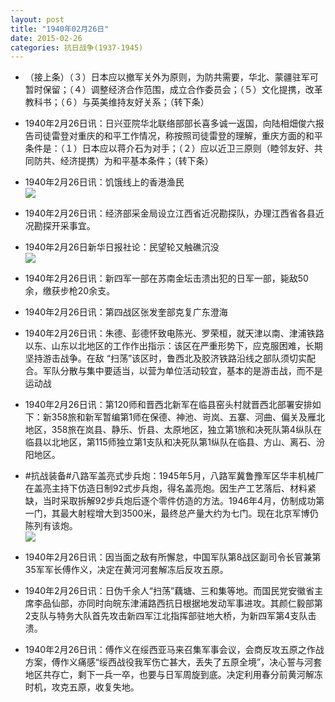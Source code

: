 ```yaml
---
layout: post
title: "1940年02月26日"
date: 2015-02-26
categories: 抗日战争(1937-1945)
---
```


<meta name="referrer" content="no-referrer" />

- （接上条）（３）日本应以撤军关外为原则，为防共需要，华北、蒙疆驻军可暂时保留；（４）调整经济合作范围，成立合作委员会；（５）文化提携，改革教科书；（６）与英美维持友好关系；（转下条） 

- 1940年2月26日讯：日兴亚院华北联络部部长喜多诚一返国，向陆相畑俊六报告司徒雷登对重庆的和平工作情况，称按照司徒雷登的理解，重庆方面的和平条件是：（１）日本应以蒋介石为对手；（２）应以近卫三原则（睦邻友好、共同防共、经济提携）为和平基本条件；（转下条） 

- 1940年2月26日讯：饥饿线上的香港渔民 <br/><img src="https://ww3.sinaimg.cn/large/aca367d8jw1epn2i1f6qbj20h21emk5l.jpg" />

- 1940年2月26日讯：经济部采金局设立江西省近况勘探队，办理江西省各县近况勘探开采事宜。 

- 1940年2月26日新华日报社论：民望轮又触礁沉没 <br/><img src="https://ww4.sinaimg.cn/large/aca367d8jw1epn0rngr9gj211a0hr0ym.jpg" />

- 1940年2月26日讯：新四军一部在苏南金坛击溃出犯的日军一部，毙敌50余，缴获步枪20余支。 

- 1940年2月26日讯：第四战区张发奎部克复广东澄海 

- 1940年2月26日讯：朱德、彭德怀致电陈光、罗荣桓，就天津以南、津浦铁路以东、山东以北地区的工作作出指示：该区在严重形势下，应克服困难，长期坚持游击战争。在敌 “扫荡”该区时，鲁西北及胶济铁路沿线之部队须切实配合。军队分散与集中要适当，以营为单位活动较宜，基本的是游击战，而不是运动战 

- 1940年2月26日讯：第120师和晋西北新军在临县窑头村就晋西北部署安排如下：新358旅和新军暂编第1师在保德、神池、岢岚、五寨、河曲、偏关及雁北地区，358旅在岚县、静乐、忻县、太原地区，独立第1旅和决死队第4纵队在临县以北地区，第115师独立第1支队和决死队第1纵队在临县、方山、离石、汾阳地区。 

- #抗战装备#八路军盖亮式步兵炮：1945年5月，八路军冀鲁豫军区华丰机械厂在盖亮主持下仿造日制92式步兵炮，得名盖亮炮。因生产工艺落后、材料紧缺，当时采取拆解92步兵炮后逐个零件仿造的方法。1946年4月，仿制成功第一门，其最大射程增大到3500米，最终总产量大约为七门。现在北京军博仍陈列有该炮。 <br/><img src="https://ww2.sinaimg.cn/large/aca367d8jw1epmj5agpwhj20hs1llwr6.jpg" />

- 1940年2月26日讯：因当面之敌有所懈怠，中国军队第8战区副司令长官兼第35军军长傅作义，决定在黄河河套解冻后反攻五原。 

- 1940年2月26日讯：日伪千余人“扫荡”藕塘、三和集等地。而国民党安徽省主席李品仙部，亦同时向皖东津浦路西抗日根据地发动军事进攻。其颜仁毅部第2支队与特务大队首先攻击新四军江北指挥部驻地大桥，为新四军第4支队击溃。 

- 1940年2月26日讯：傅作义在绥西亚马来召集军事会议，会商反攻五原之作战方案，傅作义痛感“绥西战役我军伤亡甚大，丢失了五原全境”，决心誓与河套地区共存亡，剩下一兵一卒，也要与日军周旋到底。决定利用春分前黄河解冻时机，攻克五原，收复失地。 

